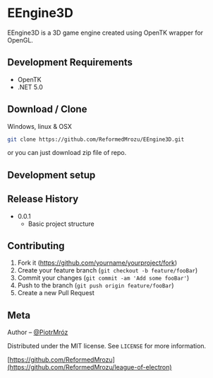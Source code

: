 # EEngine3D
EEngine3D is a 3D game engine created using OpenTK wrapper for OpenGL.
## Development Requirements

- OpenTK
- .NET 5.0


## Download / Clone

Windows, linux & OSX 

```sh
git clone https://github.com/ReformedMrozu/EEngine3D.git
```

or you can just download zip file of repo.

## Development setup

## Release History

* 0.0.1
    * Basic project structure

## Contributing

1. Fork it (<https://github.com/yourname/yourproject/fork>)
2. Create your feature branch (`git checkout -b feature/fooBar`)
3. Commit your changes (`git commit -am 'Add some fooBar'`)
4. Push to the branch (`git push origin feature/fooBar`)
5. Create a new Pull Request

<!-- Markdown link & img dfn's -->
[npm-image]: https://img.shields.io/npm/v/datadog-metrics.svg?style=flat-square
[npm-url]: https://npmjs.org/package/datadog-metrics
[travis-image]: https://img.shields.io/travis/dbader/node-datadog-metrics/master.svg?style=flat-square
[travis-url]: https://travis-ci.org/dbader/node-datadog-metrics
[wiki]: https://github.com/yourname/yourproject/wiki


## Meta

Author – [@PiotrMróz](https://twitter.com/ReformedMrozu) 

Distributed under the MIT license. See ``LICENSE`` for more information.

[https://github.com/ReformedMrozu](https://github.com/ReformedMrozu/league-of-electron)
